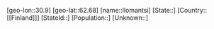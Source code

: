 ﻿---
location: [62.68,30.9]
type: City
tags:
- geo/City


SpocWebEntityId: 31101
isDeleted: false
confidential: public

---
[geo-lon::30.9]
[geo-lat::62.68]
[name::Ilomantsi]
[State::]
[Country::[[Finland]]]
[StateId::]
[Population::]
[Unknown::]

